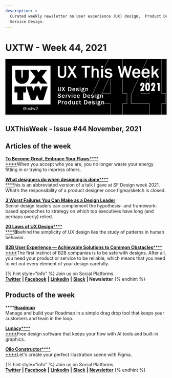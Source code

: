 ```yaml
---
description: >-
  Curated weekly newsletter on User experience (UX) design,  Product Design and
  Service Design.
---
```


# UXTW - Week 44, 2021

![](../.gitbook/assets/uxtw-banner-2021-44.jpg)



## UXThisWeek - Issue #44 November, 2021

## Articles of the week

****[**To Become Great, Embrace Your Flaws**](https://dariusforoux.medium.com/to-become-great-embrace-your-flaws-2e1fadd2a1a5)****[****\
****](https://airbnb.design/evolving-by-design/?ref=uxthisweek)When you accept who you are, you no longer waste your energy fitting in or trying to impress others.

****[**What designers do when designing is done**](https://medium.com/@jsonbrnch/what-designers-do-when-designing-is-done-7ab7a7f9f2d)****[****\
****](https://uxplanet.org/10-simple-tips-to-improve-user-testing-6a86c84e2794/?ref=uxthisweek)his is an abbreviated version of a talk I gave at SF Design week 2021. What’s the responsibility of a product designer once figma/sketch is closed.

[**3 Worst Failures You Can Make as a Design Leader**](https://medium.com/ux-designers-club/3-worst-failures-you-can-do-as-a-design-leader-4112aaf5781f)\
Senior design leaders can complement the hypothesis- and framework-based approaches to strategy on which top executives have long (and perhaps overly) relied.

****[**20 Laws of UX Design**](https://medium.com/@FlowMapp/20-laws-of-ux-design-that-each-of-us-faces-every-day-part-1-48f9bd2a4fd2)****[****\
****](https://productcoalition.com/product-discovery-playbook-a579bbe3e572/?ref=uxthisweek)**B**behind the simplicity of UX design lies the study of patterns in human behavior.

****[**B2B User Experience — Achievable Solutions to Common Obstacles**](https://divamithoughts.medium.com/b2b-user-experience-achievable-solutions-to-common-obstacles-1eaca0ea6080)****[****\
****](https://uxdesign.cc/how-bob-moog-brought-usability-heuristics-to-the-electronic-synthesizer-a6797a3a9192)The first instinct of B2B companies is to be safe with designs. After all, you need your product or service to be reliable, which means that you need to vet out every element of your design carefully.

{% hint style="info" %}
Join us on Social Platforms. \
[**Twitter**](https://twitter.com/uxtw2) **|** [**Facebook**](https://www.facebook.com/webusabilityandux) **|** [**Linkedin**](https://www.linkedin.com/groups/1875717/) **|** [**Slack**](https://join.slack.com/t/uxthisweek/shared\_invite/zt-szpdweo1-d78hso8FppFcI68Xue\_9Yw) **| Newsletter**
{% endhint %}

## Products of the week

****[**Roadmap**](https://roadmap.show/?ref=uxthisweek)\
Manage and build your Roadmap in a simple drag drop tool that keeps your customers and team in the loop.

****[**Lunacy**](https://icons8.com/lunacy?ref=uxthisweek)****[****\
****](https://productcoalition.com/product-discovery-playbook-a579bbe3e572/?ref=uxthisweek)Free design software that keeps your flow with AI tools and built-in graphics.

****[**Olio Constructor**](https://olio.work/?ref=uxthisweek)****[****\
****](https://uxdesign.cc/how-bob-moog-brought-usability-heuristics-to-the-electronic-synthesizer-a6797a3a9192)Let's create your perfect illustration scene with Figma.

{% hint style="info" %}
Join us on Social Platforms.\
[**Twitter**](https://twitter.com/uxtw2) **|** [**Facebook**](https://www.facebook.com/webusabilityandux) **|** [**Linkedin**](https://www.linkedin.com/groups/1875717/) **|** [**Slack**](https://join.slack.com/t/uxthisweek/shared\_invite/zt-szpdweo1-d78hso8FppFcI68Xue\_9Yw) **|** [**Newsletter**](https://gmail.us17.list-manage.com/subscribe?u=1b23fd286b43ac36e4acba123\&id=0009036f95)
{% endhint %}
